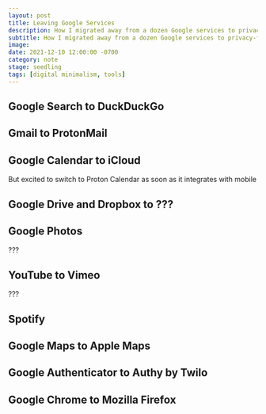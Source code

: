 ```yaml
---
layout: post
title: Leaving Google Services
description: How I migrated away from a dozen Google services to privacy-friendly services instead.
subtitle: How I migrated away from a dozen Google services to privacy-friendly services instead.
image:
date: 2021-12-10 12:00:00 -0700
category: note
stage: seedling
tags: [digital minimalism, tools]
---
```


## Google Search to DuckDuckGo

## Gmail to ProtonMail

## Google Calendar to iCloud
But excited to switch to Proton Calendar as soon as it integrates with mobile

## Google Drive and Dropbox to ???

## Google Photos
???

## YouTube to Vimeo
???

## Spotify

## Google Maps to Apple Maps

## Google Authenticator to Authy by Twilo

## Google Chrome to Mozilla Firefox
